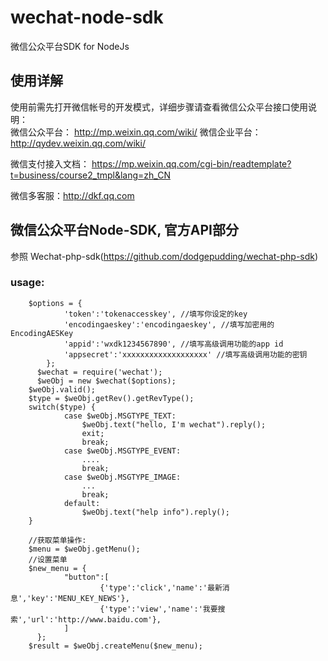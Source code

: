 # wechat-node-sdk
微信公众平台SDK for NodeJs
## 使用详解
使用前需先打开微信帐号的开发模式，详细步骤请查看微信公众平台接口使用说明：  
微信公众平台： http://mp.weixin.qq.com/wiki/
微信企业平台： http://qydev.weixin.qq.com/wiki/

微信支付接入文档：
https://mp.weixin.qq.com/cgi-bin/readtemplate?t=business/course2_tmpl&lang=zh_CN

微信多客服：http://dkf.qq.com

##	微信公众平台Node-SDK, 官方API部分
参照 Wechat-php-sdk(https://github.com/dodgepudding/wechat-php-sdk)
###  usage:

```
    $options = {
 			'token':'tokenaccesskey', //填写你设定的key
 			'encodingaeskey':'encodingaeskey', //填写加密用的EncodingAESKey
 			'appid':'wxdk1234567890', //填写高级调用功能的app id
 			'appsecret':'xxxxxxxxxxxxxxxxxxx' //填写高级调用功能的密钥
 		};
 	  $wechat = require('wechat');
 	  $weObj = new $wechat($options);
    $weObj.valid();
    $type = $weObj.getRev().getRevType();
    switch($type) {
    		case $weObj.MSGTYPE_TEXT:
    			$weObj.text("hello, I'm wechat").reply();
    			exit;
    			break;
    		case $weObj.MSGTYPE_EVENT:
    			....
    			break;
    		case $weObj.MSGTYPE_IMAGE:
    			...
    			break;
    		default:
    			$weObj.text("help info").reply();
    }
 
    //获取菜单操作:
    $menu = $weObj.getMenu();
    //设置菜单
    $new_menu = {
    		"button":[
    				{'type':'click','name':'最新消息','key':'MENU_KEY_NEWS'},
    				{'type':'view','name':'我要搜索','url':'http://www.baidu.com'},
    		]
   	  };
    $result = $weObj.createMenu($new_menu);
 ```